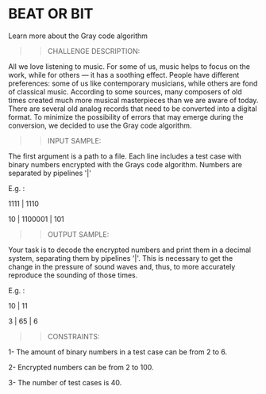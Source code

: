 # BEAT OR BIT

Learn more about the Gray code algorithm

>> CHALLENGE DESCRIPTION:

  All we love listening to music. For some of us, music helps to focus on the work, while for others — it has a soothing effect. People have different preferences: some of us like contemporary musicians, while others are fond of classical music. According to some sources, many composers of old times created much more musical masterpieces than we are aware of today. There are several old analog records that need to be converted into a digital format.
  To minimize the possibility of errors that may emerge during the conversion, we decided to use the Gray code algorithm.


>> INPUT SAMPLE:

The first argument is a path to a file. Each line includes a test case with binary numbers encrypted with the Grays code algorithm. Numbers are separated by pipelines '|'

E.g. :

  1111 | 1110

  10 | 1100001 | 101


>> OUTPUT SAMPLE:

Your task is to decode the encrypted numbers and print them in a decimal system, separating them by pipelines '|'. This is necessary to get the change in the pressure of sound waves and, thus, to more accurately reproduce the sounding of those times.

E.g. :

  10 | 11

  3 | 65 | 6
  
  
  >> CONSTRAINTS:
  

1- The amount of binary numbers in a test case can be from 2 to 6.

2- Encrypted numbers can be from 2 to 100.

3- The number of test cases is 40.
